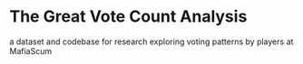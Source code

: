 # The Great Vote Count Analysis
a dataset and codebase for research exploring voting patterns by players at MafiaScum